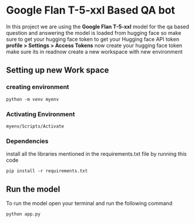 # Google Flan T-5-xxl Based QA bot
In this project we are using the **Google Flan T-5-xxl** model for the qa based question and answering the model is loaded from hugging face so make sure to get your hugging face token
to get your Hugging face API token **profile > Settings > Access Tokens** now create your hugging face token make sure its in readnow create  a new workspace with new environment
## Setting up new Work space
### creating environment 
```
python -m venv myenv
```
### Activating Environment
```
myenv/Scripts/Activate
```

### Dependencies
install all the libraries mentioned in the requirements.txt file by running this code
```
pip install -r requirements.txt
```
## Run the model
To run the model open your terminal and run the following command
```
python app.py
```
